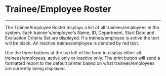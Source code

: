 # Trainee/Employee Roster

***

The Trainee/Employee Roster displays a list of all trainees/employees in the system. Each trainee's/employee's Name, ID, Department, Start Date and Evaluation Criteria Set are displayed. If a trainee/employee is active the text will be black. An inactive trainee/employee is denoted by red text.

Use the three buttons at the top left of the form to display either all trainees/employees, active only or inactive only.  The print button will send a formatted report to the default printer based on what trainees/employees are currently being displayed.
